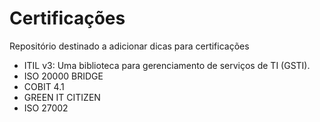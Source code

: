 Certificações
=============

Repositório destinado a adicionar dicas para certificações

* ITIL v3: Uma biblioteca para gerenciamento de serviços de TI (GSTI). 
* ISO 20000 BRIDGE
* COBIT 4.1
* GREEN IT CITIZEN
* ISO 27002
